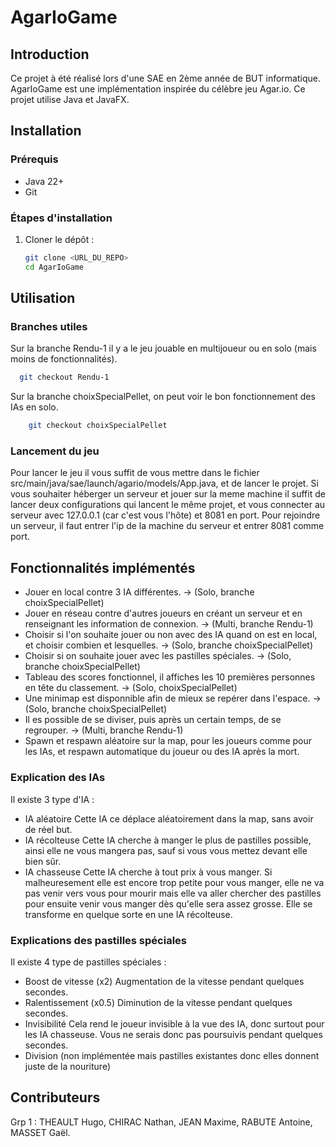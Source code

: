 # AgarIoGame

## Introduction
Ce projet à été réalisé lors d'une SAE en 2ème année de BUT informatique.
AgarIoGame est une implémentation inspirée du célèbre jeu Agar.io. Ce projet utilise Java et JavaFX.

## Installation
### Prérequis
- Java 22+
- Git

### Étapes d'installation
1. Cloner le dépôt :
   ```sh
   git clone <URL_DU_REPO>
   cd AgarIoGame
   ```

## Utilisation
### Branches utiles
Sur la branche Rendu-1 il y a le jeu jouable en multijoueur ou en solo (mais moins de fonctionnalités).
  ```sh
    git checkout Rendu-1
  ```
Sur la branche choixSpecialPellet, on peut voir le bon fonctionnement des IAs en solo.
```sh
    git checkout choixSpecialPellet
  ```

### Lancement du jeu
   Pour lancer le jeu il vous suffit de vous mettre dans le fichier src/main/java/sae/launch/agario/models/App.java, et de lancer le projet.
   Si vous souhaiter héberger un serveur et jouer sur la meme machine il suffit de lancer deux configurations qui lancent le même projet, et vous connecter
   au serveur avec 127.0.0.1 (car c'est vous l'hôte) et 8081 en port.
   Pour rejoindre un serveur, il faut entrer l'ip de la machine du serveur et entrer 8081 comme port.


## Fonctionnalités implémentés
- Jouer en local contre 3 IA différentes. -> (Solo, branche choixSpecialPellet)
- Jouer en réseau contre d'autres joueurs en créant un serveur et en renseignant les information de connexion. -> (Multi, branche Rendu-1)
- Choisir si l'on souhaite jouer ou non avec des IA quand on est en local, et choisir combien et lesquelles. -> (Solo, branche choixSpecialPellet)
- Choisir si on souhaite jouer avec les pastilles spéciales. -> (Solo, branche choixSpecialPellet)
- Tableau des scores fonctionnel, il affiches les 10 premières personnes en tête du classement. -> (Solo, choixSpecialPellet)
- Une minimap est disponnible afin de mieux se repérer dans l'espace. -> (Solo, branche choixSpecialPellet)
- Il es possible de se diviser, puis après un certain temps, de se regrouper. -> (Multi, branche Rendu-1)
- Spawn et respawn aléatoire sur la map, pour les joueurs comme pour les IAs, et respawn automatique du joueur ou des IA après la mort.

### Explication des IAs
Il existe 3 type d'IA :
- IA aléatoire
  Cette IA ce déplace aléatoirement dans la map, sans avoir de réel but.
- IA récolteuse
  Cette IA cherche à manger le plus de pastilles possible, ainsi elle ne vous mangera pas, sauf si vous vous mettez devant elle bien sûr.
- IA chasseuse
  Cette IA cherche à tout prix à vous manger. Si malheuresement elle est encore trop petite pour vous manger, elle ne va pas venir vers vous pour mourir mais
  elle va aller chercher des pastilles pour ensuite venir vous manger dès qu'elle sera assez grosse. Elle se transforme en quelque sorte en une IA récolteuse.

### Explications des pastilles spéciales
Il existe 4 type de pastilles spéciales :
- Boost de vitesse (x2)
   Augmentation de la vitesse pendant quelques secondes.
- Ralentissement (x0.5)
   Diminution de la vitesse pendant quelques secondes.
- Invisibilité
  Cela rend le joueur invisible à la vue des IA, donc surtout pour les IA chasseuse. Vous ne serais donc pas poursuivis pendant quelques secondes.
- Division (non implémentée mais pastilles existantes donc elles donnent juste de la nouriture)

## Contributeurs
Grp 1 : THEAULT Hugo, CHIRAC Nathan, JEAN Maxime, RABUTE Antoine, MASSET Gaël.

